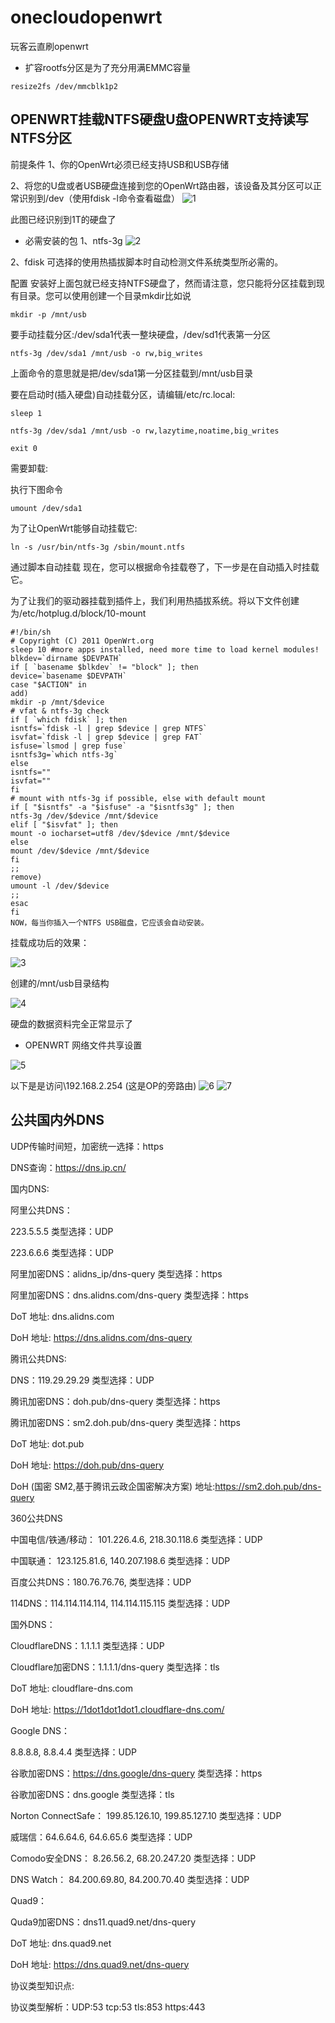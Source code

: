 # onecloudopenwrt
玩客云直刷openwrt


- 扩容rootfs分区是为了充分用满EMMC容量
```
resize2fs /dev/mmcblk1p2
```
## OPENWRT挂载NTFS硬盘U盘OPENWRT支持读写NTFS分区
前提条件
1、你的OpenWrt必须已经支持USB和USB存储

2、将您的U盘或者USB硬盘连接到您的OpenWrt路由器，该设备及其分区可以正常识别到/dev（使用fdisk -l命令查看磁盘）
![1](https://github.com/3981877/onecloudopenwrt/assets/60610978/bb28b2fb-f2b2-4dc6-a704-04335f7b95f9)

此图已经识别到1T的硬盘了
- 必需安装的包
1、ntfs-3g
![2](https://github.com/3981877/onecloudopenwrt/assets/60610978/df0a1158-4426-45bc-8523-0f529e9686eb)


2、fdisk 可选择的使用热插拔脚本时自动检测文件系统类型所必需的。

配置
安装好上面包就已经支持NTFS硬盘了，然而请注意，您只能将分区挂载到现有目录。您可以使用创建一个目录mkdir比如说
```
mkdir -p /mnt/usb
```
要手动挂载分区:/dev/sda1代表一整块硬盘，/dev/sd1代表第一分区
```
ntfs-3g /dev/sda1 /mnt/usb -o rw,big_writes
```
上面命令的意思就是把/dev/sda1第一分区挂载到/mnt/usb目录

要在启动时(插入硬盘)自动挂载分区，请编辑/etc/rc.local:
```
sleep 1

ntfs-3g /dev/sda1 /mnt/usb -o rw,lazytime,noatime,big_writes

exit 0
```
需要卸载:

执行下图命令
```
umount /dev/sda1
```
为了让OpenWrt能够自动挂载它:
```
ln -s /usr/bin/ntfs-3g /sbin/mount.ntfs
```
通过脚本自动挂载
现在，您可以根据命令挂载卷了，下一步是在自动插入时挂载它。

为了让我们的驱动器挂载到插件上，我们利用热插拔系统。将以下文件创建为/etc/hotplug.d/block/10-mount

```
#!/bin/sh
# Copyright (C) 2011 OpenWrt.org
sleep 10 #more apps installed, need more time to load kernel modules!
blkdev=`dirname $DEVPATH`
if [ `basename $blkdev` != "block" ]; then
device=`basename $DEVPATH`
case "$ACTION" in
add)
mkdir -p /mnt/$device
# vfat & ntfs-3g check
if [ `which fdisk` ]; then
isntfs=`fdisk -l | grep $device | grep NTFS`
isvfat=`fdisk -l | grep $device | grep FAT`
isfuse=`lsmod | grep fuse`
isntfs3g=`which ntfs-3g`
else
isntfs=""
isvfat=""
fi
# mount with ntfs-3g if possible, else with default mount
if [ "$isntfs" -a "$isfuse" -a "$isntfs3g" ]; then
ntfs-3g /dev/$device /mnt/$device
elif [ "$isvfat" ]; then
mount -o iocharset=utf8 /dev/$device /mnt/$device
else
mount /dev/$device /mnt/$device
fi
;;
remove)
umount -l /dev/$device
;;
esac
fi
NOW，每当你插入一个NTFS USB磁盘，它应该会自动安装。
```
挂载成功后的效果：

![3](https://github.com/3981877/onecloudopenwrt/assets/60610978/de3f5eab-b9f4-4ded-a99b-60f7e4037bd1)

创建的/mnt/usb目录结构

![4](https://github.com/3981877/onecloudopenwrt/assets/60610978/ad84b2e6-8c3b-49d3-97ff-a785f6875d0e)

硬盘的数据资料完全正常显示了

- OPENWRT 网络文件共享设置

![5](https://github.com/3981877/onecloudopenwrt/assets/60610978/b0837ad0-0bb8-4824-b03c-613c8621a461)


以下是是访问\\192.168.2.254 (这是OP的旁路由)
![6](https://github.com/3981877/onecloudopenwrt/assets/60610978/a596121e-44ad-483d-85b1-c0e0fdbff2ef)
![7](https://github.com/3981877/onecloudopenwrt/assets/60610978/96034edf-992e-4a91-bfef-a133bbdf5c7d)




## 公共国内外DNS

UDP传输时间短，加密统一选择：https

DNS查询：https://dns.ip.cn/

国内DNS:

阿里公共DNS：

223.5.5.5   类型选择：UDP

223.6.6.6   类型选择：UDP

阿里加密DNS：alidns_ip/dns-query   类型选择：https

阿里加密DNS：dns.alidns.com/dns-query   类型选择：https

DoT 地址:  dns.alidns.com

DoH 地址: https://dns.alidns.com/dns-query

腾讯公共DNS:

DNS：119.29.29.29  类型选择：UDP

腾讯加密DNS：doh.pub/dns-query  类型选择：https

腾讯加密DNS：sm2.doh.pub/dns-query  类型选择：https

DoT 地址:  dot.pub

DoH 地址: https://doh.pub/dns-query

DoH (国密 SM2,基于腾讯云政企国密解决方案) 地址:https://sm2.doh.pub/dns-query

360公共DNS

中国电信/铁通/移动：  101.226.4.6,    218.30.118.6   类型选择：UDP

中国联通：  123.125.81.6,        140.207.198.6   类型选择：UDP

百度公共DNS：180.76.76.76,    类型选择：UDP

114DNS：114.114.114.114,      114.114.115.115   类型选择：UDP

国外DNS：

CloudflareDNS：1.1.1.1   类型选择：UDP

Cloudflare加密DNS：1.1.1.1/dns-query   类型选择：tls

DoT 地址:  cloudflare-dns.com

DoH 地址: https://1dot1dot1dot1.cloudflare-dns.com/

Google DNS：

8.8.8.8,        8.8.4.4    类型选择：UDP

谷歌加密DNS：https://dns.google/dns-query   类型选择：https

谷歌加密DNS：dns.google   类型选择：tls

Norton ConnectSafe： 199.85.126.10,      199.85.127.10  类型选择：UDP

威瑞信：64.6.64.6,     64.6.65.6  类型选择：UDP

Comodo安全DNS：  8.26.56.2,      68.20.247.20  类型选择：UDP

DNS Watch： 84.200.69.80,      84.200.70.40  类型选择：UDP

Quad9：

Quda9加密DNS：dns11.quad9.net/dns-query

DoT 地址:  dns.quad9.net

DoH 地址: https://dns.quad9.net/dns-query

协议类型知识点:

协议类型解析：UDP:53   tcp:53   tls:853   https:443
